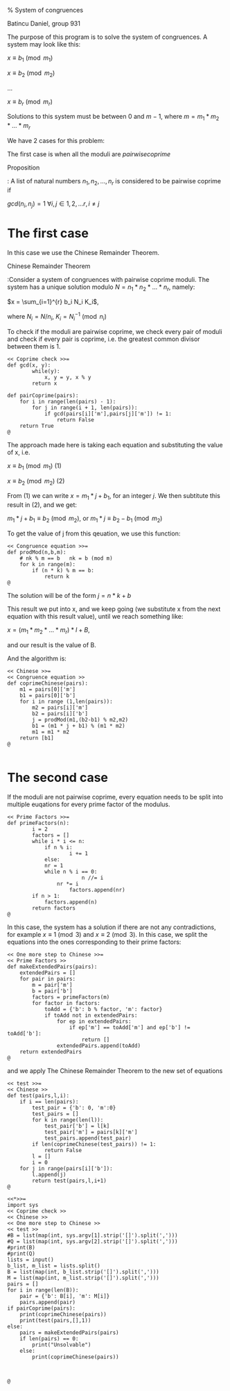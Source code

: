 % System of congruences

Batincu Daniel, group 931

The purpose of this program is to solve the system of congruences. A system may look like this:

$x \equiv b_1 \pmod{m_1}$

$x \equiv b_2 \pmod{m_2}$

$...$

$x \equiv b_r \pmod {m_r}$

Solutions to this system must be between 0 and $m-1$, where $m=m_1*m_2*...*m_r$

We have 2 cases for this problem:

The first case is when all the moduli are $pairwise coprime$

Proposition

: A list of natural numbers ${n_1,n_2,...,n_r}$ is considered to be pairwise coprime if

$gcd(n_i,n_j) = 1$  $\forall i,j \in {1,2,...r}, i \ne j$

# The first case

In this case we use the Chinese Remainder Theorem.

Chinese Remainder Theorem

:Consider a system of congruences with pairwise coprime moduli. The system has a unique solution modulo $N = n_1*n_2*...*n_r$, namely:

$x = \sum_{i=1}^{r} b_i N_i K_i$,

where $N_i=N/n_i$, $K_i=N_i^{-1} \pmod{n_i}$

To check if the moduli are pairwise coprime, we check every pair of moduli and check if every pair is coprime, i.e. the greatest common divisor between them is 1.

~~~~~{.python}
<< Coprime check >>=
def gcd(x, y):  
    	while(y): 
        	x, y = y, x % y  
    	return x 

def pairCoprime(pairs):
	for i in range(len(pairs) - 1):
		for j in range(i + 1, len(pairs)):
			if gcd(pairs[i]['m'],pairs[j]['m']) != 1:
				return False
	return True
@
~~~~~

The approach made here is taking each equation and substituting the value of x, i.e. 

$x \equiv b_1 \pmod{m_1}$ (1)

$x \equiv b_2 \pmod{m_2}$ (2)

From (1) we can write $x = m_1*j + b_1$, for an integer $j$. We then subtitute this result in (2), and we get:

$m_1*j + b_1 \equiv b_2 \pmod{m_2}$, or $m_1*j \equiv b_2-b_1 \pmod{m_2}$


To get the value of j from this qeuation, we use this function:

~~~~~{.python}
<< Congruence equation >>=
def prodMod(n,b,m):
	# nk % m == b   nk = b (mod m)
	for k in range(m):
		if (n * k) % m == b:
			return k
@
~~~~~

The solution will be of the form $j = n*k + b$ 

This result we put into x, and we keep going (we substitute x from the next equation with this result value), until we reach something like:

$x = (m_1*m_2*...*m_r)*l + B$,

and our result is the value of B.

And the algorithm is:

~~~~~{.python}
<< Chinese >>=
<< Congruence equation >>
def coprimeChinese(pairs):
	m1 = pairs[0]['m']
	b1 = pairs[0]['b']
	for i in range (1,len(pairs)):
		m2 = pairs[i]['m']
		b2 = pairs[i]['b']
		j = prodMod(m1,(b2-b1) % m2,m2)
		b1 = (m1 * j + b1) % (m1 * m2)
		m1 = m1 * m2
	return [b1]
@


~~~~~

# The second case

If the moduli are not pairwise coprime, every equation needs to be split into multiple euqations for every prime factor of the modulus.

~~~~~{.python}
<< Prime Factors >>=
def primeFactors(n):
    	i = 2
    	factors = []
    	while i * i <= n:
        	if n % i:
            		i += 1
        	else:
			nr = 1
			while n % i == 0:
            			n //= i
				nr *= i
            		factors.append(nr)
    	if n > 1:
        	factors.append(n)
    	return factors
@
~~~~~

In this case, the system has a solution if there are not any contradictions, for example $x \equiv 1 \pmod{3}$ and $x \equiv 2 \pmod{3}$. In this case, we split the equations into the ones corresponding to their prime factors:

~~~~~{.python}
<< One more step to Chinese >>=
<< Prime Factors >>
def makeExtendedPairs(pairs):
	extendedPairs = []
	for pair in pairs:
		m = pair['m']
		b = pair['b']
		factors = primeFactors(m)
		for factor in factors:
			toAdd = {'b': b % factor, 'm': factor}
			if toAdd not in extendedPairs:
				for ep in extendedPairs:
					if ep['m'] == toAdd['m'] and ep['b'] != toAdd['b']:
						return []
				extendedPairs.append(toAdd)
	return extendedPairs
@
~~~~~
	
and we apply The Chinese Remainder Theorem to the new set of equations

~~~~~{.python}
<< test >>=
<< Chinese >>
def test(pairs,l,i):
	if i == len(pairs):
		test_pair = {'b': 0, 'm':0}
		test_pairs = []
		for k in range(len(l)):
			test_pair['b'] = l[k]
			test_pair['m'] = pairs[k]['m']
			test_pairs.append(test_pair)
		if len(coprimeChinese(test_pairs)) != 1:
			return False
		l = []
		i = 0
	for j in range(pairs[i]['b']):
		l.append(j)
		return test(pairs,l,i+1)
@
~~~~~

~~~~~{.python}
<<*>>=
import sys
<< Coprime check >>
<< Chinese >>
<< One more step to Chinese >>
<< test >>
#B = list(map(int, sys.argv[1].strip('[]').split(',')))
#Q = list(map(int, sys.argv[2].strip('[]').split(',')))
#print(B)
#print(Q)
lists = input()
b_list, m_list = lists.split()
B = list(map(int, b_list.strip('[]').split(',')))
M = list(map(int, m_list.strip('[]').split(',')))
pairs = []
for i in range(len(B)):
	pair = {'b': B[i], 'm': M[i]}
	pairs.append(pair)
if pairCoprime(pairs):
	print(coprimeChinese(pairs))
	print(test(pairs,[],1))
else:
	pairs = makeExtendedPairs(pairs)
	if len(pairs) == 0:
		print("Unsolvable")
	else:
		print(coprimeChinese(pairs))



@
~~~~~
